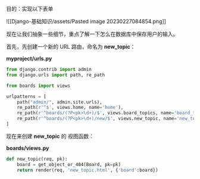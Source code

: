 目的：实现以下表单

![[Django-基础知识/assets/Pasted image 20230227084854.png]]

现在让我们抽象一些细节，重点了解一下怎么在数据库中保存用户的输入。

首先，先创建一个新的 URL 路由，命名为 **new_topic**：

**myproject/urls.py**

```python
from django.contrib import admin
from django.urls import path, re_path

from boards import views

urlpatterns = [
    path("admin/", admin.site.urls),
    re_path(r'^$', views.home, name='home'),
    re_path(r'^boards/(?P<pk>\d+)/$', views.board_topics, name='board_topics')
    re_path(r'^boards/(?P<pk>\d+)/new/$', views.new_topic, name='new_topic') # 新增了这一行
]
```

现在来创建 **new_topic** 的 视图函数：

**boards/views.py**

```python
def new_topic(req, pk):
    board = get_object_or_404(Board, pk=pk)
    return render(req, 'new_topic.html', {'board':board})
```

